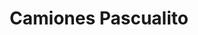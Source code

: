 ---
title: "Camiones Pascualito"
url: /ciudad-autonoma-de-buenos-aires/camiones-pascualito/
shop: Autohaus
---